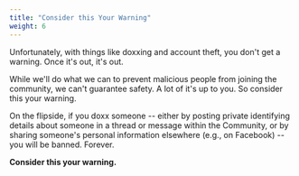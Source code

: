 ```yaml
---
title: "Consider this Your Warning"
weight: 6
---
```


Unfortunately, with things like doxxing and account theft, you don't get a warning. Once it's out, it's out.

While we'll do what we can to prevent malicious people from joining the community, we can't guarantee safety. A lot of it's up to you. So consider this your warning.

On the flipside, if you doxx someone -- either by posting private identifying details about someone in a thread or message within the Community, or by sharing someone's personal information elsewhere (e.g., on Facebook) -- you will be banned. Forever.

**Consider this your warning.**
